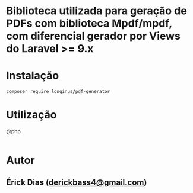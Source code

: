 # Biblioteca utilizada para geração de PDFs com biblioteca Mpdf/mpdf, com diferencial gerador por Views do Laravel >= 9.x

# Instalação

```
composer require longinus/pdf-generator
```

# Utilização

@php
```

```

# Autor
## Érick Dias (derickbass4@gmail.com)
